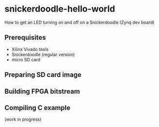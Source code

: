 # snickerdoodle-hello-world
How to get an LED turning on and off on a Snickerdoodle (Zynq dev board)

## Prerequisites
* Xilinx Vivado tools
* Snickerdoodle (regular version)
* micro SD card

## Preparing SD card image

## Building FPGA bitstream

## Compiling C example

(work in progress)
